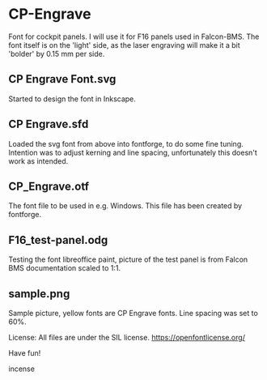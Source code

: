 # CP-Engrave
Font for cockpit panels.
I will use it for F16 panels used in Falcon-BMS.
The font itself is on the 'light' side, as the laser engraving will make it a bit 'bolder' by 0.15 mm per side.

## CP Engrave Font.svg
Started to design the font in Inkscape.

## CP Engrave.sfd
Loaded the svg font from above into fontforge, to do some fine tuning.
Intention was to adjust kerning and line spacing, unfortunately this doesn't work as intended.

## CP_Engrave.otf
The font file to be used in e.g. Windows.
This file has been created by fontforge.

## F16_test-panel.odg
Testing the font libreoffice paint, picture of the test panel is from Falcon BMS documentation scaled to 1:1.

## sample.png
Sample picture, yellow fonts are CP Engrave fonts.
Line spacing was set to 60%.

License: All files are under the SIL license.
https://openfontlicense.org/

Have fun!

incense
